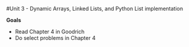 #Unit 3 - Dynamic Arrays, Linked Lists, and Python List implementation

<b>Goals</b>
<ul>
<li>Read Chapter 4 in Goodrich</li>
<li>Do select problems in Chapter 4</li>
</ul>
